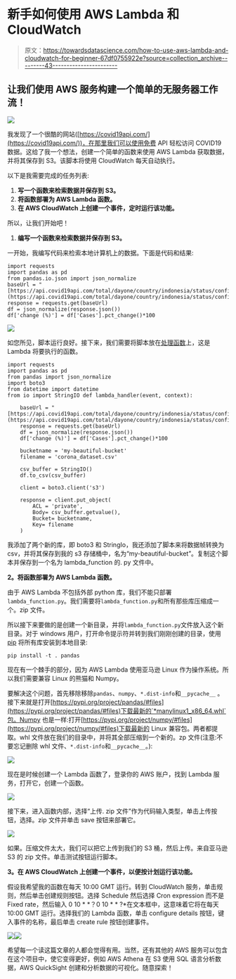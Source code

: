 # 新手如何使用 AWS Lambda 和 CloudWatch

> 原文：<https://towardsdatascience.com/how-to-use-aws-lambda-and-cloudwatch-for-beginner-67df0755922e?source=collection_archive---------43----------------------->

## 让我们使用 AWS 服务构建一个简单的无服务器工作流！

![](img/59ae1f1be133dfe84eaa7082d6a96898.png)

我发现了一个很酷的网站([https://covid19api.com/](https://covid19api.com/))，在那里我们可以使用免费 API 轻松访问 COVID19 数据。这给了我一个想法，创建一个简单的函数来使用 AWS Lambda 获取数据，并将其保存到 S3。该脚本将使用 CloudWatch 每天自动执行。

以下是我需要完成的任务列表:

1.  **写一个函数来检索数据并保存到 S3。**
2.  **将函数部署为 AWS Lambda 函数。**
3.  **在 AWS CloudWatch 上创建一个事件，定时运行该功能。**

所以，让我们开始吧！

1.  **编写一个函数来检索数据并保存到 S3。**

一开始，我编写代码来检索本地计算机上的数据。下面是代码和结果:

```
import requests
import pandas as pd
from pandas.io.json import json_normalize
baseUrl = "[https://api.covid19api.com/total/dayone/country/indonesia/status/confirmed](https://api.covid19api.com/total/dayone/country/indonesia/status/confirmed)"
response = requests.get(baseUrl)
df = json_normalize(response.json())
df['change (%)'] = df['Cases'].pct_change()*100
```

![](img/9c12a7cd9d07032b400edb094e545d01.png)

如您所见，脚本运行良好。接下来，我们需要将脚本放在[处理函数](https://docs.aws.amazon.com/lambda/latest/dg/python-programming-model-handler-types.html)上，这是 Lambda 将要执行的函数。

```
import requests
import pandas as pd
from pandas import json_normalize
import boto3
from datetime import datetime
from io import StringIO def lambda_handler(event, context):

    baseUrl = "[https://api.covid19api.com/total/dayone/country/indonesia/status/confirmed](https://api.covid19api.com/total/dayone/country/indonesia/status/confirmed)"
    response = requests.get(baseUrl)
    df = json_normalize(response.json())
    df['change (%)'] = df['Cases'].pct_change()*100

    bucketname = 'my-beautiful-bucket'
    filename = 'corona_dataset.csv'

    csv_buffer = StringIO()
    df.to_csv(csv_buffer)

    client = boto3.client('s3')

    response = client.put_object(
        ACL = 'private',
        Body= csv_buffer.getvalue(),
        Bucket= bucketname,
        Key= filename
    )
```

我添加了两个新的库，即 boto3 和 StringIo，我还添加了脚本来将数据帧转换为 csv，并将其保存到我的 s3 存储桶中，名为“my-beautiful-bucket”。复制这个脚本并保存到一个名为 lambda_function 的. py 文件中。

**2。将函数部署为 AWS Lambda 函数。**

由于 AWS Lambda 不包括外部 python 库，我们不能只部署`lambda_function.py`。我们需要将`lambda_function.py`和所有那些库压缩成一个。zip 文件。

所以接下来要做的是创建一个新目录，并将`lambda_function.py`文件放入这个新目录。对于 windows 用户，打开命令提示符并转到我们刚刚创建的目录，使用 [pip](https://pypi.org/project/pip/) 将所有库安装到本地目录:

```
pip install -t . pandas
```

现在有一个棘手的部分，因为 AWS Lambda 使用亚马逊 Linux 作为操作系统。所以我们需要兼容 Linux 的熊猫和 Numpy。

要解决这个问题，首先移除移除`pandas`、`numpy`、`*.dist-info`和`__pycache__` 。接下来就是打开[https://pypi.org/project/pandas/#files](https://pypi.org/project/pandas/#files)下载最新的`*manylinux1_x86_64.whl`包。Numpy 也是一样:打开[https://pypi.org/project/numpy/#files](https://pypi.org/project/numpy/#files)下载最新的 Linux 兼容包。两者都提取。whl 文件放在我们的目录中，并将其全部压缩到一个新的。zp 文件(注意:不要忘记删除 whl 文件、`*.dist-info`和`__pycache__`。):

![](img/1d6d425bff0637a6b44dfdf92041cad1.png)

现在是时候创建一个 Lambda 函数了，登录你的 AWS 账户，找到 Lambda 服务，打开它，创建一个函数。

![](img/4b4f1b026aadd769bb1ff98c88b695d1.png)

接下来，进入函数内部，选择“上传. zip 文件”作为代码输入类型，单击上传按钮，选择。zip 文件并单击 save 按钮来部署它。

![](img/1a4ec8fcd247de39aa4ed2911c12b498.png)

如果。压缩文件太大，我们可以把它上传到我们的 S3 桶，然后上传。来自亚马逊 S3 的 zip 文件。单击测试按钮运行脚本。

**3。在 AWS CloudWatch 上创建一个事件，以便按计划运行该功能。**

假设我希望我的函数在每天 10:00 GMT 运行。转到 CloudWatch 服务，单击规则，然后单击创建规则按钮。选择 Schedule 然后选择 Cron expression 而不是 Fixed rate，然后输入 0 10 * *？0 10 * * ?*在文本框中，这意味着它将在每天 10:00 GMT 运行。选择我们的 Lambda 函数，单击 configure details 按钮，键入事件的名称，最后单击 create rule 按钮创建事件。

![](img/cf035b56dca66ba93fdcc46b655e1f07.png)![](img/efbef88e88f4e430f6d48cdac39b6285.png)

希望每一个读这篇文章的人都会觉得有用。当然，还有其他的 AWS 服务可以包含在这个项目中，使它变得更好，例如 AWS Athena 在 S3 使用 SQL 语言分析数据，AWS QuickSight 创建和分析数据的可视化。随意探索！